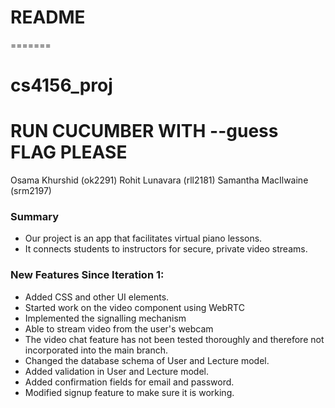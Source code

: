 # README
=======
# cs4156_proj

# RUN CUCUMBER WITH --guess FLAG PLEASE

Osama Khurshid (ok2291)
Rohit Lunavara (rll2181)
Samantha MacIlwaine (srm2197)

### Summary

* Our project is an app that facilitates virtual piano lessons.
* It connects students to instructors for secure, private video streams.

### New Features Since Iteration 1:

* Added CSS and other UI elements.
* Started work on the video component using WebRTC
* Implemented the signalling mechanism
* Able to stream video from the user's webcam
* The video chat feature has not been tested thoroughly and therefore not incorporated into the main branch.
* Changed the database schema of User and Lecture model.
* Added validation in User and Lecture model.
* Added confirmation fields for email and password.
* Modified signup feature to make sure it is working.